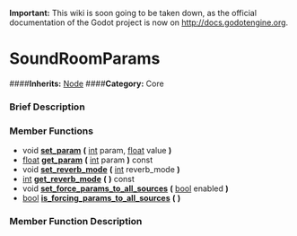 **Important:** This wiki is soon going to be taken down, as the official documentation of the Godot project is now on http://docs.godotengine.org.

#  SoundRoomParams  
####**Inherits:** [Node](class_node)
####**Category:** Core

###  Brief Description  


###  Member Functions 
  * void  **[set&#95;param](#set_param)**  **(** [int](class_int) param, [float](class_float) value  **)**
  * [float](class_float)  **[get&#95;param](#get_param)**  **(** [int](class_int) param  **)** const
  * void  **[set&#95;reverb&#95;mode](#set_reverb_mode)**  **(** [int](class_int) reverb_mode  **)**
  * [int](class_int)  **[get&#95;reverb&#95;mode](#get_reverb_mode)**  **(** **)** const
  * void  **[set&#95;force&#95;params&#95;to&#95;all&#95;sources](#set_force_params_to_all_sources)**  **(** [bool](class_bool) enabled  **)**
  * [bool](class_bool)  **[is&#95;forcing&#95;params&#95;to&#95;all&#95;sources](#is_forcing_params_to_all_sources)**  **(** **)**

###  Member Function Description  
